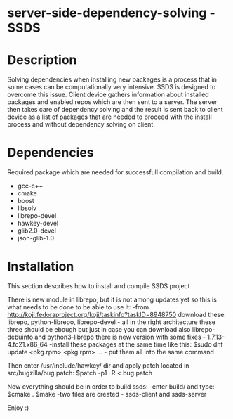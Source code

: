 server-side-dependency-solving - SSDS
==============================

Description
===========
Solving dependencies when installing new packages is a process that in some cases can be computationally very intensive. SSDS is designed to overcome this issue. Client device gathers information about installed packages and enabled repos which are then sent to a server. The server then takes care of dependency solving and the result is sent back to client device as a list of packages that are needed to proceed with the install process and without dependency solving on client.

Dependencies
============
Required package which are needed for successfull compilation and build.

- gcc-c++
- cmake
- boost
- libsolv
- librepo-devel
- hawkey-devel
- glib2.0-devel
- json-glib-1.0

Installation
============
This section describes how to install and compile SSDS project

There is new module in librepo, but it is not among updates yet so this is what needs to be done to be able to use it:
  -from http://koji.fedoraproject.org/koji/taskinfo?taskID=8948750 download these:
   librepo, python-librepo, librepo-devel - all in the right architecture
   these three should be ebough but just in case you can download also librepo-debuinfo and python3-librepo
   there is new version with some fixes - 1.7.13-4.fc21.x86_64
  -install these packages at the same time like this:
   $sudo dnf update <pkg.rpm> <pkg.rpm> ... - put them all into the same command

Then enter /usr/include/hawkey/ dir and apply patch located in src/bugzilla/bug.patch:
  $patch -p1 -R < bug.patch

Now everything should be in order to build ssds:
  -enter build/ and type:
    $cmake .
    $make
  -two files are created - ssds-client and ssds-server
  
Enjoy :)
